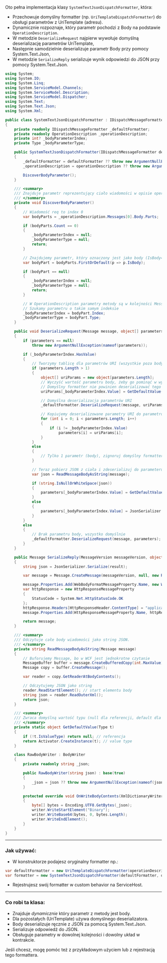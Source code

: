 
Oto pełna implementacja klasy `SystemTextJsonDispatchFormatter`, która:

- Przechowuje domyślny formatter (np. `UriTemplateDispatchFormatter`) do obsługi parametrów z UriTemplate (adresu).
- Dynamicznie rozpoznaje, który parametr pochodzi z Body na podstawie `OperationDescription`.
- W metodzie `DeserializeRequest` najpierw wywołuje domyślną deserializację parametrów UriTemplate,
- Następnie samodzielnie deserializuje parametr Body przy pomocy System.Text.Json,
- W metodzie `SerializeReply` serializuje wynik odpowiedzi do JSON przy pomocy System.Text.Json.

```csharp
using System;
using System.IO;
using System.Linq;
using System.ServiceModel.Channels;
using System.ServiceModel.Description;
using System.ServiceModel.Dispatcher;
using System.Text;
using System.Text.Json;
using System.Xml;

public class SystemTextJsonDispatchFormatter : IDispatchMessageFormatter
{
    private readonly IDispatchMessageFormatter _defaultFormatter;
    private readonly OperationDescription _operationDescription;
    private int? _bodyParameterIndex;
    private Type _bodyParameterType;

    public SystemTextJsonDispatchFormatter(IDispatchMessageFormatter defaultFormatter, OperationDescription operationDescription)
    {
        _defaultFormatter = defaultFormatter ?? throw new ArgumentNullException(nameof(defaultFormatter));
        _operationDescription = operationDescription ?? throw new ArgumentNullException(nameof(operationDescription));

        DiscoverBodyParameter();
    }

    /// <summary>
    /// Znajduje parametr reprezentujący ciało wiadomości w opisie operacji.
    /// </summary>
    private void DiscoverBodyParameter()
    {
        // Wiadomość req to index 0
        var bodyParts = _operationDescription.Messages[0].Body.Parts;

        if (bodyParts.Count == 0)
        {
            _bodyParameterIndex = null;
            _bodyParameterType = null;
            return;
        }

        // Znajdujemy parametr, który oznaczony jest jako body (IsBody==true)
        var bodyPart = bodyParts.FirstOrDefault(p => p.IsBody);

        if (bodyPart == null)
        {
            _bodyParameterIndex = null;
            _bodyParameterType = null;
            return;
        }

        // W OperationDescription parametry metody są w kolejności MessageBodyDescription.Index
        // Szukamy parametru o takim samym indeksie
        _bodyParameterIndex = bodyPart.Index;
        _bodyParameterType = bodyPart.Type;
    }

    public void DeserializeRequest(Message message, object[] parameters)
    {
        if (parameters == null)
            throw new ArgumentNullException(nameof(parameters));

        if (_bodyParameterIndex.HasValue)
        {
            // Tworzymy tablicę dla parametrów URI (wszystkie poza body)
            if (parameters.Length > 1)
            {
                object[] uriParams = new object[parameters.Length];
                // Wyczyść wartość parametru body, żeby go pominąć w wywołaniu defaultFormatter
                // Domyślny formatter nie powinien deserializować tego parametru
                uriParams[_bodyParameterIndex.Value] = GetDefaultValue(_bodyParameterType);

                // Domyślna deserializacja parametrów URI
                _defaultFormatter.DeserializeRequest(message, uriParams);

                // Kopiujemy deserializowane parametry URI do parametrów metody (pomijamy body)
                for (int i = 0; i < parameters.Length; i++)
                {
                    if (i != _bodyParameterIndex.Value)
                        parameters[i] = uriParams[i];
                }
            }
            else
            {
                // Tylko 1 parametr (body), zignoruj domyślny formatter
            }

            // Teraz pobierz JSON z ciała i zdeserializuj do parameteru body
            var json = ReadMessageBodyAsString(message);

            if (string.IsNullOrWhiteSpace(json))
            {
                parameters[_bodyParameterIndex.Value] = GetDefaultValue(_bodyParameterType);
            }
            else
            {
                parameters[_bodyParameterIndex.Value] = JsonSerializer.Deserialize(json, _bodyParameterType);
            }
        }
        else
        {
            // Brak parametru body, wszystko domyślnie
            _defaultFormatter.DeserializeRequest(message, parameters);
        }
    }

    public Message SerializeReply(MessageVersion messageVersion, object[] parameters, object result)
    {
        string json = JsonSerializer.Serialize(result);

        var message = Message.CreateMessage(messageVersion, null, new RawBodyWriter(json));

        message.Properties.Add(WebBodyFormatMessageProperty.Name, new WebBodyFormatMessageProperty(WebContentFormat.Raw));
        var httpResponse = new HttpResponseMessageProperty
        {
            StatusCode = System.Net.HttpStatusCode.OK
        };
        httpResponse.Headers[HttpResponseHeader.ContentType] = "application/json";
        message.Properties.Add(HttpResponseMessageProperty.Name, httpResponse);

        return message;
    }

    /// <summary>
    /// Odczytuje całe body wiadomości jako string JSON.
    /// </summary>
    private string ReadMessageBodyAsString(Message message)
    {
        // Buforujemy Message, bo w WCF jest jednokrotne czytanie
        MessageBuffer buffer = message.CreateBufferedCopy(int.MaxValue);
        Message copy = buffer.CreateMessage();

        var reader = copy.GetReaderAtBodyContents();

        // Odczytujemy JSON jako string
        reader.ReadStartElement(); // start elementu body
        string json = reader.ReadOuterXml();
        return json;
    }

    /// <summary>
    /// Zwraca domyślną wartość typu (null dla referencji, default dla wartości)
    /// </summary>
    private static object GetDefaultValue(Type t)
    {
        if (!t.IsValueType) return null; // referencja
        return Activator.CreateInstance(t); // value type
    }

    class RawBodyWriter : BodyWriter
    {
        private readonly string _json;

        public RawBodyWriter(string json) : base(true)
        {
            _json = json ?? throw new ArgumentNullException(nameof(json));
        }

        protected override void OnWriteBodyContents(XmlDictionaryWriter writer)
        {
            byte[] bytes = Encoding.UTF8.GetBytes(_json);
            writer.WriteStartElement("Binary");
            writer.WriteBase64(bytes, 0, bytes.Length);
            writer.WriteEndElement();
        }
    }
}
```


***

### Jak używać:

- W konstruktorze podajesz oryginalny formatter np.:

```csharp
var defaultFormatter = new UriTemplateDispatchFormatter(operationDescription);
var formatter = new SystemTextJsonDispatchFormatter(defaultFormatter, operationDescription);
```

- Rejestrujesz swój formatter w custom behavior na ServiceHost.

***

### Co robi ta klasa:

- Znajduje _dynamicznie_ który parametr z metody jest body.
- Dla pozostałych (UriTemplate) używa domyślnego deserializatora.
- Body deserializuje ręcznie z JSON za pomocą System.Text.Json.
- Serializuje odpowiedź do JSON.
- Obsługuje parametry w dowolnej kolejności i dowolny układ w kontrakcie.

Jeśli chcesz, mogę pomóc też z przykładowym użyciem lub z rejestracją tego formattera.

